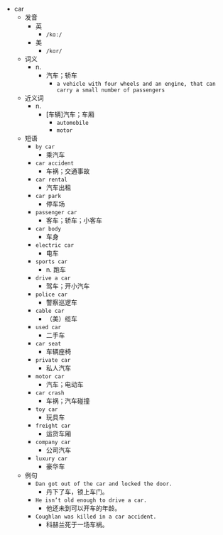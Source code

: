 - car
  - 发音
    - 英
      - `/kɑː/`
    - 美
      - `/kɑr/`
  - 词义
    - n.
      - 汽车；轿车
        - `a vehicle with four wheels and an engine, that can carry a small number of passengers`
  - 近义词
    - n.
      - [车辆]汽车；车厢
        - `automobile`
        - `motor`
  - 短语
    - `by car`
      - 乘汽车 
    - `car accident`
      - 车祸；交通事故 
    - `car rental`
      - 汽车出租 
    - `car park`
      - 停车场 
    - `passenger car`
      - 客车；轿车；小客车 
    - `car body`
      - 车身 
    - `electric car`
      - 电车 
    - `sports car`
      - n. 跑车 
    - `drive a car`
      - 驾车；开小汽车 
    - `police car`
      - 警察巡逻车 
    - `cable car`
      - （美）缆车 
    - `used car`
      - 二手车 
    - `car seat`
      - 车辆座椅 
    - `private car`
      - 私人汽车 
    - `motor car`
      - 汽车；电动车 
    - `car crash`
      - 车祸；汽车碰撞 
    - `toy car`
      - 玩具车 
    - `freight car`
      - 运货车厢 
    - `company car`
      - 公司汽车 
    - `luxury car`
      - 豪华车 
  - 例句
    - `Dan got out of the car and locked the door.`
      - 丹下了车，锁上车门。
    - `He isn’t old enough to drive a car.`
      - 他还未到可以开车的年龄。
    - `Coughlan was killed in a car accident.`
      - 科赫兰死于一场车祸。

